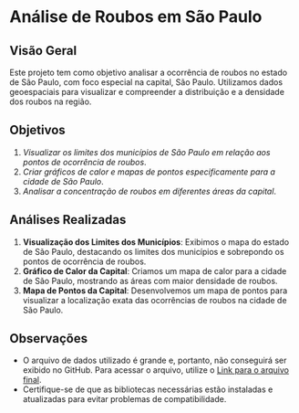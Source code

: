 # Análise de Roubos em São Paulo

## Visão Geral

Este projeto tem como objetivo analisar a ocorrência de roubos no estado de São Paulo, com foco especial na capital, São Paulo. Utilizamos dados geoespaciais para visualizar e compreender a distribuição e a densidade dos roubos na região.

## Objetivos

1. *Visualizar os limites dos municípios de São Paulo em relação aos pontos de ocorrência de roubos*.
2. *Criar gráficos de calor e mapas de pontos especificamente para a cidade de São Paulo*.
3. *Analisar a concentração de roubos em diferentes áreas da capital*.

## Análises Realizadas

1. **Visualização dos Limites dos Municípios**: Exibimos o mapa do estado de São Paulo, destacando os limites dos municípios e sobrepondo os pontos de ocorrência de roubos.
2. **Gráfico de Calor da Capital**: Criamos um mapa de calor para a cidade de São Paulo, mostrando as áreas com maior densidade de roubos.
3. **Mapa de Pontos da Capital**: Desenvolvemos um mapa de pontos para visualizar a localização exata das ocorrências de roubos na cidade de São Paulo.

## Observações

- O arquivo de dados utilizado é grande e, portanto, não conseguirá ser exibido no GitHub. Para acessar o arquivo, utilize o [Link para o arquivo final](https://drive.google.com/file/d/1e3CppDrm4bftjSgeO2d_kgYigXCJe1AM/view?usp=sharing).
- Certifique-se de que as bibliotecas necessárias estão instaladas e atualizadas para evitar problemas de compatibilidade.
